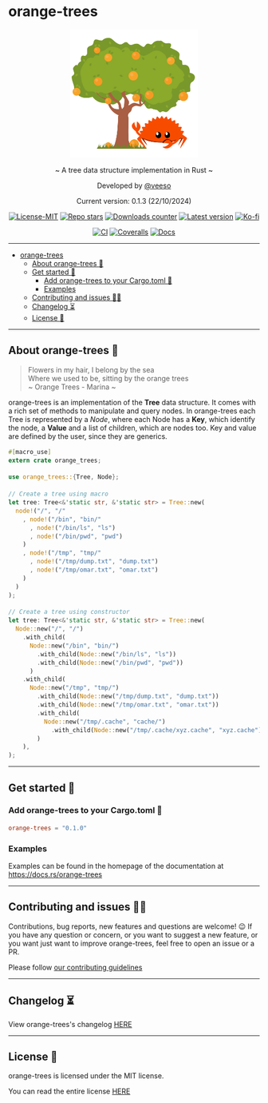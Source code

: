 # orange-trees

<p align="center">
  <img src="docs/images/orange-trees.svg" width="256" height="256" alt="logo" />
</p>

<p align="center">~ A tree data structure implementation in Rust ~</p>

<p align="center">Developed by <a href="https://veeso.me/" target="_blank">@veeso</a></p>
<p align="center">Current version: 0.1.3 (22/10/2024)</p>

<p align="center">
  <a href="https://opensource.org/licenses/MIT"
    ><img
      src="https://img.shields.io/badge/License-MIT-teal.svg"
      alt="License-MIT"
  /></a>
  <a href="https://github.com/veeso/orange-trees/stargazers"
    ><img
      src="https://img.shields.io/github/stars/veeso/orange-trees.svg?style=badge"
      alt="Repo stars"
  /></a>
  <a href="https://crates.io/crates/orange-trees"
    ><img
      src="https://img.shields.io/crates/d/orange-trees.svg"
      alt="Downloads counter"
  /></a>
  <a href="https://crates.io/crates/orange-trees"
    ><img
      src="https://img.shields.io/crates/v/orange-trees.svg"
      alt="Latest version"
  /></a>
  <a href="https://ko-fi.com/veeso">
    <img
      src="https://img.shields.io/badge/donate-ko--fi-red"
      alt="Ko-fi"
  /></a>
</p>
<p align="center">
  <a href="https://github.com/veeso/orange-trees/actions/workflows/ci.yml"
    ><img
      src="https://github.com/veeso/orange-trees/actions/workflows/ci.yml/badge.svg"
      alt="CI"
  /></a>
  <a href="https://coveralls.io/github/veeso/orange-trees"
    ><img
      src="https://coveralls.io/repos/github/veeso/orange-trees/badge.svg"
      alt="Coveralls"
  /></a>
  <a href="https://docs.rs/orange-trees"
    ><img
      src="https://docs.rs/orange-trees/badge.svg"
      alt="Docs"
  /></a>
</p>

---

- [orange-trees](#orange-trees)
  - [About orange-trees 🍊](#about-orange-trees-)
  - [Get started 🏁](#get-started-)
    - [Add orange-trees to your Cargo.toml 🦀](#add-orange-trees-to-your-cargotoml-)
    - [Examples](#examples)
  - [Contributing and issues 🤝🏻](#contributing-and-issues-)
  - [Changelog ⏳](#changelog-)
  - [License 📃](#license-)

---

## About orange-trees 🍊

> Flowers in my hair, I belong by the sea  
> Where we used to be, sitting by the orange trees  
> ~ Orange Trees - Marina ~

orange-trees is an implementation of the **Tree** data structure. It comes with a rich set of methods to manipulate and query nodes.
In orange-trees each Tree is represented by a *Node*, where each Node has a **Key**, which identify the node, a **Value** and a list of children, which are nodes too.
Key and value are defined by the user, since they are generics.

```rust
#[macro_use]
extern crate orange_trees;

use orange_trees::{Tree, Node};

// Create a tree using macro
let tree: Tree<&'static str, &'static str> = Tree::new(
  node!("/", "/"
    , node!("/bin", "bin/"
      , node!("/bin/ls", "ls")
      , node!("/bin/pwd", "pwd")
    )
    , node!("/tmp", "tmp/"
      , node!("/tmp/dump.txt", "dump.txt")
      , node!("/tmp/omar.txt", "omar.txt")
    )
  )
);

// Create a tree using constructor
let tree: Tree<&'static str, &'static str> = Tree::new(
  Node::new("/", "/")
    .with_child(
      Node::new("/bin", "bin/")
        .with_child(Node::new("/bin/ls", "ls"))
        .with_child(Node::new("/bin/pwd", "pwd"))
      )
    .with_child(
      Node::new("/tmp", "tmp/")
        .with_child(Node::new("/tmp/dump.txt", "dump.txt"))
        .with_child(Node::new("/tmp/omar.txt", "omar.txt"))
        .with_child(
          Node::new("/tmp/.cache", "cache/")
            .with_child(Node::new("/tmp/.cache/xyz.cache", "xyz.cache"))
        )
    ),
);
```

---

## Get started 🏁

### Add orange-trees to your Cargo.toml 🦀

```toml
orange-trees = "0.1.0"
```

### Examples

Examples can be found in the homepage of the documentation at <https://docs.rs/orange-trees>

---

## Contributing and issues 🤝🏻

Contributions, bug reports, new features and questions are welcome! 😉
If you have any question or concern, or you want to suggest a new feature, or you want just want to improve orange-trees, feel free to open an issue or a PR.

Please follow [our contributing guidelines](CONTRIBUTING.md)

---

## Changelog ⏳

View orange-trees's changelog [HERE](CHANGELOG.md)

---

## License 📃

orange-trees is licensed under the MIT license.

You can read the entire license [HERE](LICENSE)
